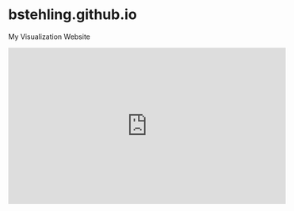 # bstehling.github.io
My Visualization Website

<iframe width="560" height="315" src="https://www.youtube.com/embed/aLZEWoGJAWg" frameborder="0" allow="accelerometer; autoplay; encrypted-media; gyroscope; picture-in-picture" allowfullscreen></iframe>
